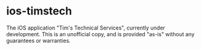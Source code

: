 ios-timstech
============

The iOS application "Tim's Technical Services", currently under development. This is an unofficial copy, and is provided "as-is" without any guarantees or warranties.
